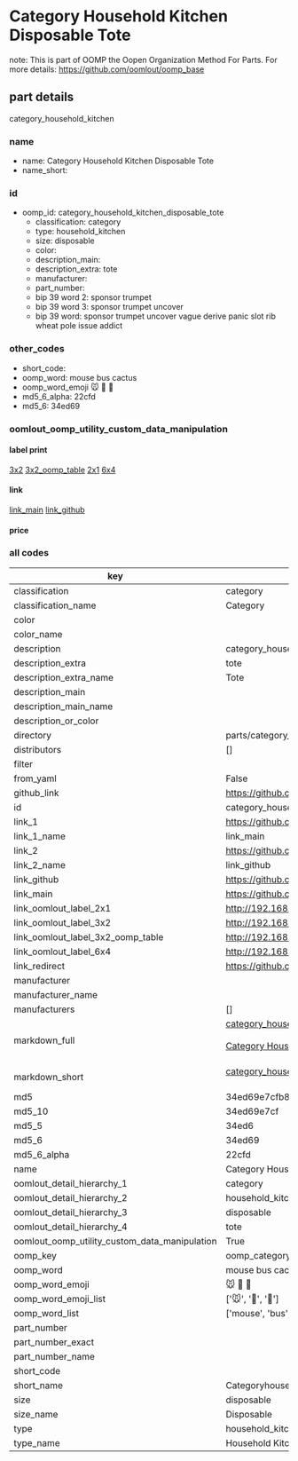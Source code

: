 # Category Household Kitchen Disposable Tote  

note: This is part of OOMP the Oopen Organization Method For Parts. For more details: https://github.com/oomlout/oomp_base

##  part details
  



category_household_kitchen



### name
* name: Category Household Kitchen Disposable Tote
* name_short: 
### id
* oomp_id: category_household_kitchen_disposable_tote
  * classification: category
  * type: household_kitchen
  * size: disposable
  * color: 
  * description_main: 
  * description_extra: tote
  * manufacturer: 
  * part_number: 
  * bip 39 word 2: sponsor trumpet
  * bip 39 word 3: sponsor trumpet uncover
  * bip 39 word: sponsor trumpet uncover vague derive panic slot rib wheat pole issue addict

### other_codes
* short_code: 
* oomp_word: mouse bus cactus
* oomp_word_emoji :mouse: :bus: :cactus:
* md5_6_alpha: 22cfd
* md5_6: 34ed69






### oomlout_oomp_utility_custom_data_manipulation
#### label print
[3x2](http://192.168.1.245:1112/?label=oomp%2022cfd)
[3x2_oomp_table](http://192.168.1.108:1112/?label=oomp%2022cfd)
[2x1](http://192.168.1.242:1112/?label=oomp%2022cfd)
[6x4](http://192.168.1.55:1112/?label=oomp%2022cfd)    

#### link

[link_main](https://github.com/oomlout/oomlout_oomp_version_1_messy/tree/main/parts/category_household_kitchen_disposable_tote) [link_github](https://github.com/oomlout/oomlout_oomp_version_1_messy/tree/main/parts/category_household_kitchen_disposable_tote)                             

#### price







### all codes 
| key | value |  
| --- | --- |  
| classification | category |  
| classification_name | Category |  
| color |  |  
| color_name |  |  
| description | category_household_kitchen |  
| description_extra | tote |  
| description_extra_name | Tote |  
| description_main |  |  
| description_main_name |  |  
| description_or_color |   |  
| directory | parts/category_household_kitchen_disposable_tote |  
| distributors | [] |  
| filter |  |  
| from_yaml | False |  
| github_link | https://github.com/oomlout/oomlout_oomp_part_src/tree/main/parts/category_household_kitchen_disposable_tote |  
| id | category_household_kitchen_disposable_tote |  
| link_1 | https://github.com/oomlout/oomlout_oomp_version_1_messy/tree/main/parts/category_household_kitchen_disposable_tote |  
| link_1_name | link_main |  
| link_2 | https://github.com/oomlout/oomlout_oomp_version_1_messy/tree/main/parts/category_household_kitchen_disposable_tote |  
| link_2_name | link_github |  
| link_github | https://github.com/oomlout/oomlout_oomp_version_1_messy/tree/main/parts/category_household_kitchen_disposable_tote |  
| link_main | https://github.com/oomlout/oomlout_oomp_version_1_messy/tree/main/parts/category_household_kitchen_disposable_tote |  
| link_oomlout_label_2x1 | http://192.168.1.242:1112/?label=oomp%2022cfd |  
| link_oomlout_label_3x2 | http://192.168.1.245:1112/?label=oomp%2022cfd |  
| link_oomlout_label_3x2_oomp_table | http://192.168.1.108:1112/?label=oomp%2022cfd |  
| link_oomlout_label_6x4 | http://192.168.1.55:1112/?label=oomp%2022cfd |  
| link_redirect | https://github.com/oomlout/oomlout_oomp_version_1_messy/tree/main/parts/category_household_kitchen_disposable_tote |  
| manufacturer |  |  
| manufacturer_name |  |  
| manufacturers | [] |  
| markdown_full | [category_household_kitchen_disposable_tote](none)<br>[](none)<br>[Category Household Kitchen Disposable Tote](none)<br><br> |  
| markdown_short | [category_household_kitchen_disposable_tote](none)<br><br> |  
| md5 | 34ed69e7cfb8f9827e9dbf0bd97a6693 |  
| md5_10 | 34ed69e7cf |  
| md5_5 | 34ed6 |  
| md5_6 | 34ed69 |  
| md5_6_alpha | 22cfd |  
| name | Category Household Kitchen Disposable Tote |  
| oomlout_detail_hierarchy_1 | category |  
| oomlout_detail_hierarchy_2 | household_kitchen |  
| oomlout_detail_hierarchy_3 | disposable |  
| oomlout_detail_hierarchy_4 | tote |  
| oomlout_oomp_utility_custom_data_manipulation | True |  
| oomp_key | oomp_category_household_kitchen_disposable_tote |  
| oomp_word | mouse bus cactus |  
| oomp_word_emoji | :mouse: :bus: :cactus: |  
| oomp_word_emoji_list | [':mouse:', ':bus:', ':cactus:'] |  
| oomp_word_list | ['mouse', 'bus', 'cactus'] |  
| part_number |  |  
| part_number_exact |  |  
| part_number_name |  |  
| short_code |  |  
| short_name | Categoryhouseholdkitchen |  
| size | disposable |  
| size_name | Disposable |  
| type | household_kitchen |  
| type_name | Household Kitchen |  
